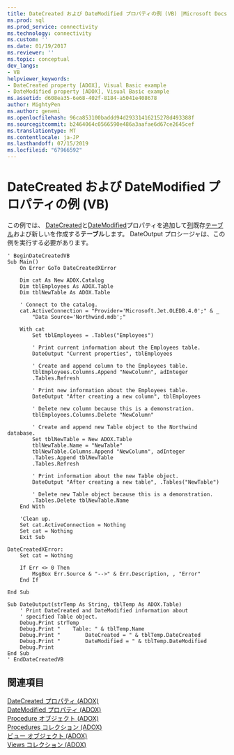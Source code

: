 ```yaml
---
title: DateCreated および DateModified プロパティの例 (VB) |Microsoft Docs
ms.prod: sql
ms.prod_service: connectivity
ms.technology: connectivity
ms.custom: ''
ms.date: 01/19/2017
ms.reviewer: ''
ms.topic: conceptual
dev_langs:
- VB
helpviewer_keywords:
- DateCreated property [ADOX], Visual Basic example
- DateModified property [ADOX], Visual Basic example
ms.assetid: d608ea35-6e68-402f-8184-a5041e408678
author: MightyPen
ms.author: genemi
ms.openlocfilehash: 96ca853100baddd94d29331416215278d493388f
ms.sourcegitcommit: b2464064c0566590e486a3aafae6d67ce2645cef
ms.translationtype: MT
ms.contentlocale: ja-JP
ms.lasthandoff: 07/15/2019
ms.locfileid: "67966592"
---
```

# <a name="datecreated-and-datemodified-properties-example-vb"></a>DateCreated および DateModified プロパティの例 (VB)
この例では、 [DateCreated](../../../ado/reference/adox-api/datecreated-property-adox.md)と[DateModified](../../../ado/reference/adox-api/datemodified-property-adox.md)プロパティを追加して[列](../../../ado/reference/adox-api/column-object-adox.md)既存[テーブル](../../../ado/reference/adox-api/table-object-adox.md)および新しいを作成する**テーブル**します。 DateOutput プロシージャは、この例を実行する必要があります。  
  
```  
' BeginDateCreatedVB  
Sub Main()  
    On Error GoTo DateCreatedXError  
  
    Dim cat As New ADOX.Catalog  
    Dim tblEmployees As ADOX.Table  
    Dim tblNewTable As ADOX.Table  
  
    ' Connect to the catalog.  
    cat.ActiveConnection = "Provider='Microsoft.Jet.OLEDB.4.0';" & _  
        "Data Source='Northwind.mdb';"  
  
    With cat  
        Set tblEmployees = .Tables("Employees")  
  
        ' Print current information about the Employees table.  
        DateOutput "Current properties", tblEmployees  
  
        ' Create and append column to the Employees table.  
        tblEmployees.Columns.Append "NewColumn", adInteger  
        .Tables.Refresh  
  
        ' Print new information about the Employees table.  
        DateOutput "After creating a new column", tblEmployees  
  
        ' Delete new column because this is a demonstration.  
        tblEmployees.Columns.Delete "NewColumn"  
  
        ' Create and append new Table object to the Northwind database.  
        Set tblNewTable = New ADOX.Table  
        tblNewTable.Name = "NewTable"  
        tblNewTable.Columns.Append "NewColumn", adInteger  
        .Tables.Append tblNewTable  
        .Tables.Refresh  
  
        ' Print information about the new Table object.  
        DateOutput "After creating a new table", .Tables("NewTable")  
  
        ' Delete new Table object because this is a demonstration.  
        .Tables.Delete tblNewTable.Name  
    End With  
  
    'Clean up.  
    Set cat.ActiveConnection = Nothing  
    Set cat = Nothing  
    Exit Sub  
  
DateCreatedXError:  
    Set cat = Nothing  
  
    If Err <> 0 Then  
        MsgBox Err.Source & "-->" & Err.Description, , "Error"  
    End If  
  
End Sub  
  
Sub DateOutput(strTemp As String, tblTemp As ADOX.Table)  
    ' Print DateCreated and DateModified information about  
    ' specified Table object.  
    Debug.Print strTemp  
    Debug.Print "    Table: " & tblTemp.Name  
    Debug.Print "        DateCreated = " & tblTemp.DateCreated  
    Debug.Print "        DateModified = " & tblTemp.DateModified  
    Debug.Print  
End Sub  
' EndDateCreatedVB  
```  
  
## <a name="see-also"></a>関連項目  
 [DateCreated プロパティ (ADOX)](../../../ado/reference/adox-api/datecreated-property-adox.md)   
 [DateModified プロパティ (ADOX)](../../../ado/reference/adox-api/datemodified-property-adox.md)   
 [Procedure オブジェクト (ADOX)](../../../ado/reference/adox-api/procedure-object-adox.md)   
 [Procedures コレクション (ADOX)](../../../ado/reference/adox-api/procedures-collection-adox.md)   
 [ビュー オブジェクト (ADOX)](../../../ado/reference/adox-api/view-object-adox.md)   
 [Views コレクション (ADOX)](../../../ado/reference/adox-api/views-collection-adox.md)
